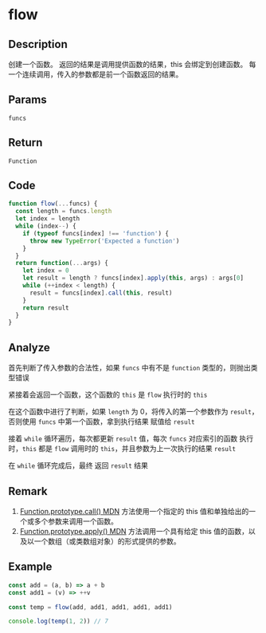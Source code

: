 # flow

## Description
创建一个函数。 返回的结果是调用提供函数的结果，this 会绑定到创建函数。 每一个连续调用，传入的参数都是前一个函数返回的结果。
## Params
`funcs`
## Return
`Function`

## Code
```js
function flow(...funcs) {
  const length = funcs.length
  let index = length
  while (index--) {
    if (typeof funcs[index] !== 'function') {
      throw new TypeError('Expected a function')
    }
  }
  return function(...args) {
    let index = 0
    let result = length ? funcs[index].apply(this, args) : args[0]
    while (++index < length) {
      result = funcs[index].call(this, result)
    }
    return result
  }
}
```
## Analyze
首先判断了传入参数的合法性，如果 `funcs` 中有不是 `function` 类型的，则抛出类型错误

紧接着会返回一个函数，这个函数的 `this` 是 `flow` 执行时的 `this`

在这个函数中进行了判断，如果 `length` 为 0，将传入的第一个参数作为 `result`，否则使用 `funcs` 中第一个函数，拿到执行结果 赋值给 `result`

接着 `while` 循环遍历，每次都更新 `result` 值，每次 `funcs` 对应索引的函数 执行时，`this` 都是 `flow` 调用时的 `this`，并且参数为上一次执行的结果 `result`

在 `while` 循环完成后，最终 返回 `result` 结果
## Remark
1. [Function.prototype.call() MDN](https://developer.mozilla.org/zh-CN/docs/Web/JavaScript/Reference/Global_Objects/Function/call) 方法使用一个指定的 this 值和单独给出的一个或多个参数来调用一个函数。
2. [Function.prototype.apply() MDN](https://developer.mozilla.org/zh-CN/docs/Web/JavaScript/Reference/Global_Objects/Function/apply) 方法调用一个具有给定 this 值的函数，以及以一个数组（或类数组对象）的形式提供的参数。
## Example
```js
const add = (a, b) => a + b
const add1 = (v) => ++v

const temp = flow(add, add1, add1, add1, add1)

console.log(temp(1, 2)) // 7
```
